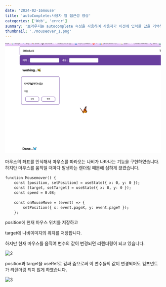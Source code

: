 ```yaml
---
date: '2024-02-16mouse'
title: 'autoComplete:사용자 웹 접근성 향상'
categories: ['Web', 'error']
summary: '브라우저는 autocomplete 속성을 사용하여 사용자가 이전에 입력한 값을 기억하고 자동으로 채워 넣을 수 있습니다.'
thumbnail: './mouseover_1.png'
---
```


![1](./mouseover_1.png)

마우스의 좌표를 인식해서 마우스를 따라오는 나비가 나타나는 기능을 구현하였습니다.
하지만 마우스를 움직일 때마다 발생하는 렌더링 때문에 심하게 끊겼습니다.

```tsx
function Mousemover() {
	const [position, setPosition] = useState({ x: 0, y: 0 });
	const [target, setTarget] = useState({ x: 0, y: 0 });
	const speed = 0.08;

	const onMouseMove = (event) => {
		setPosition({ x: event.pageX, y: event.pageY });
	};
```

position에 현재 마우스 위치를 저장하고

target에 나비이미지의 위치를 저장합니다.

하지만 현재 마우스를 움직여 변수의 값이 변경되면 리렌더링이 되고 있습니다.

![2](https://i.ibb.co/Sr7mPwK/mouseober-2.png)

position과 target을 useRef로 감싸 줌으로써 이 변수들의 값이 변경되어도 컴포넌트가 리렌더링 되지 않게 하였습니다.

![3](https://i.ibb.co/MkbGm1s/mouseober-3.gif)
